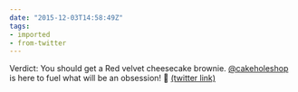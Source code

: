 ```yaml
---
date: "2015-12-03T14:58:49Z"
tags:
- imported
- from-twitter
---
```

Verdict: You should get a Red velvet cheesecake brownie. [@cakeholeshop](/twitter/#/cakeholeshop) is here to fuel what will be an obsession! 🍰 [(twitter link)](/twitter/#/cakeholeshop/status/672407938141700097)
